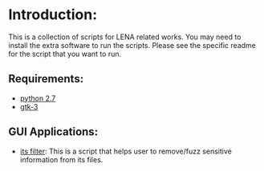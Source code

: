 # Introduction:
This is a collection of scripts for LENA related works. You may need to install the extra software to run the scripts. Please see the specific readme for the script that you want to run.

## Requirements:
* [python 2.7](https://www.python.org/downloads/release/python-2710/)
* [gtk-3](https://wiki.gnome.org/action/show/Projects/PyGObject?action=show&redirect=PyGObject)

## GUI Applications:
* [its filter](https://github.com/babylanguagelab/public-scripts/tree/master/gui/its_anonymization): This is a script that helps user to remove/fuzz sensitive information from its files.
